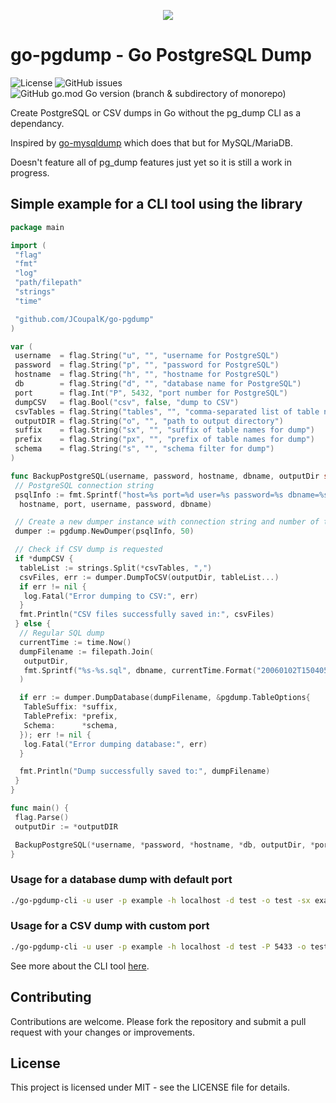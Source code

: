 <p align="center">
 <img src="https://github.com/user-attachments/assets/3cc74b3c-4ed1-4dee-a484-1f125560790b"
</p>

# go-pgdump - Go PostgreSQL Dump

![License](https://img.shields.io/github/license/JCoupalK/go-pgdump)
![GitHub issues](https://img.shields.io/github/issues-raw/JCoupalK/go-pgdump)
![GitHub go.mod Go version (branch & subdirectory of monorepo)](https://img.shields.io/github/go-mod/go-version/JCoupalK/go-pgdump/main)

Create PostgreSQL or CSV dumps in Go without the pg_dump CLI as a dependancy.

Inspired by [go-mysqldump](https://github.com/jamf/go-mysqldump) which does that but for MySQL/MariaDB.

Doesn't feature all of pg_dump features just yet so it is still a work in progress.

## Simple example for a CLI tool using the library

```go
package main

import (
 "flag"
 "fmt"
 "log"
 "path/filepath"
 "strings"
 "time"

 "github.com/JCoupalK/go-pgdump"
)

var (
 username  = flag.String("u", "", "username for PostgreSQL")
 password  = flag.String("p", "", "password for PostgreSQL")
 hostname  = flag.String("h", "", "hostname for PostgreSQL")
 db        = flag.String("d", "", "database name for PostgreSQL")
 port      = flag.Int("P", 5432, "port number for PostgreSQL")
 dumpCSV   = flag.Bool("csv", false, "dump to CSV")
 csvTables = flag.String("tables", "", "comma-separated list of table names to dump to CSV")
 outputDIR = flag.String("o", "", "path to output directory")
 suffix    = flag.String("sx", "", "suffix of table names for dump")
 prefix    = flag.String("px", "", "prefix of table names for dump")
 schema    = flag.String("s", "", "schema filter for dump")
)

func BackupPostgreSQL(username, password, hostname, dbname, outputDir string, port int) {
 // PostgreSQL connection string
 psqlInfo := fmt.Sprintf("host=%s port=%d user=%s password=%s dbname=%s sslmode=disable",
  hostname, port, username, password, dbname)

 // Create a new dumper instance with connection string and number of threads
 dumper := pgdump.NewDumper(psqlInfo, 50)

 // Check if CSV dump is requested
 if *dumpCSV {
  tableList := strings.Split(*csvTables, ",")
  csvFiles, err := dumper.DumpToCSV(outputDir, tableList...)
  if err != nil {
   log.Fatal("Error dumping to CSV:", err)
  }
  fmt.Println("CSV files successfully saved in:", csvFiles)
 } else {
  // Regular SQL dump
  currentTime := time.Now()
  dumpFilename := filepath.Join(
   outputDir,
   fmt.Sprintf("%s-%s.sql", dbname, currentTime.Format("20060102T150405")),
  )

  if err := dumper.DumpDatabase(dumpFilename, &pgdump.TableOptions{
   TableSuffix: *suffix,
   TablePrefix: *prefix,
   Schema:      *schema,
  }); err != nil {
   log.Fatal("Error dumping database:", err)
  }

  fmt.Println("Dump successfully saved to:", dumpFilename)
 }
}

func main() {
 flag.Parse()
 outputDir := *outputDIR

 BackupPostgreSQL(*username, *password, *hostname, *db, outputDir, *port)
}
```

### Usage for a database dump with default port

```bash
./go-pgdump-cli -u user -p example -h localhost -d test -o test -sx example -px test -s myschema
```

### Usage for a CSV dump with custom port

```bash
./go-pgdump-cli -u user -p example -h localhost -d test -P 5433 -o test -csv -tables employees,departments
```

See more about the CLI tool [here](https://github.com/JCoupalK/go-pgdump-cli).

## Contributing

Contributions are welcome. Please fork the repository and submit a pull request with your changes or improvements.

## License

This project is licensed under MIT - see the LICENSE file for details.
